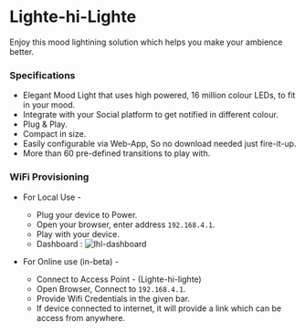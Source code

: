 # Lighte-hi-Lighte
Enjoy this mood lightining solution which helps you make your ambience better.

### Specifications
* Elegant Mood Light that uses high powered, 16 million colour LEDs, to fit in your mood.
* Integrate with your Social platform to get notified in different colour.
* Plug & Play.
* Compact in size.
* Easily configurable via Web-App, So no download needed just fire-it-up.
* More than 60 pre-defined transitions to play with.

### WiFi Provisioning
* For Local Use - 
    * Plug your device to Power.
    * Open your browser, enter address ``` 192.168.4.1 ```.
    * Play with your device.
    * Dashboard : 
    ![lhl-dashboard](https://github.com/ashtam55/Lighte-hi-lighte/blob/master/lhl-asset/dashboard.png "lhl-dashboard")

* For Online use (in-beta) - 
    * Connect to Access Point - (Lighte-hi-lighte)
    * Open Browser, Connect to ``` 192.168.4.1 ```.
    * Provide Wifi Credentials in the given bar.
    * If device connected to internet, it will provide a link which can be access from anywhere.

